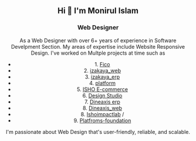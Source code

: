 <h2 align="center">Hi 👋 I'm Monirul Islam</h2>
<h3 align="center">Web Designer</h3>
<p align="center">As a Web Designer with over 6+ years of experience in Software Develpment Section. My areas of expertise include Website Responsive Design. I've worked on Multple projects at time such as </p>
<ul align="center">
<li>1. <a href="https://ficodesign.com">Fico</a> </li>
<li>2. <a href="https://izakaya.com.bd">izakaya_web</a> </li>
<li>3. <a href="https://erp.izakaya.com.bd">izakaya_erp</a></li>
<li>4. <a href="https://plat-forms.com">platform</a> </li>
<li>5. <a href="https://isho.com">ISHO E-commerce</a></li>
<li>6. <a href="https://ishodesignstudio.com">Design Studio</a></li>
<li>7. <a href="http://demo.dineaxis.com">Dineaxis erp</a></li>
<li>8. <a href="https://dineaxis.com">Dineaxis_web</a> </li>
<li>8. <a href="https://www.ishoimpactlab.com">Ishoimpactlab</a> /</li>
<li>9. <a href="https://platformsfoundation.org">Platfroms-foundation</a></li>
</ul>
<p align="center">I'm passionate about Web Design that's user-friendly, reliable, and scalable.</p>
<!--
**monirul89/monirul89** is a ✨ _special_ ✨ repository because its `README.md` (this file) appears on your GitHub profile.

Here are some ideas to get you started:

- 🔭 I’m currently working on ...
- 🌱 I’m currently learning ...
- 👯 I’m looking to collaborate on ...
- 🤔 I’m looking for help with ...
- 💬 Ask me about ...
- 📫 How to reach me: ...
- 😄 Pronouns: ...
- ⚡ Fun fact: ...
-->
